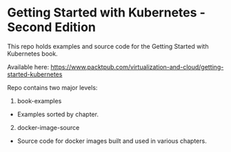 # Getting Started with Kubernetes - Second Edition

This repo holds examples and source code for the Getting Started with Kubernetes book.

Available here: https://www.packtpub.com/virtualization-and-cloud/getting-started-kubernetes

Repo contains two major levels:
1. book-examples
  * Examples sorted by chapter.
2. docker-image-source
  * Source code for docker images built and used in various chapters.
